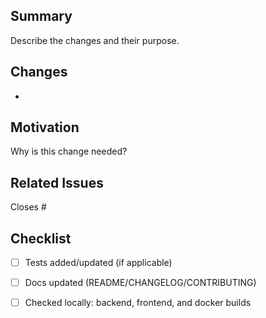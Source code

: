 ## Summary
Describe the changes and their purpose.

## Changes
-

## Motivation
Why is this change needed?

## Related Issues
Closes #

## Checklist
- [ ] Tests added/updated (if applicable)
- [ ] Docs updated (README/CHANGELOG/CONTRIBUTING)
- [ ] Checked locally: backend, frontend, and docker builds


